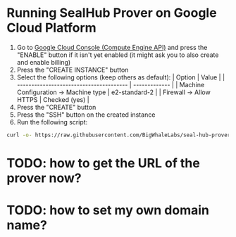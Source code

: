 # Running SealHub Prover on Google Cloud Platform

1. Go to [Google Cloud Console (Compute Engine API)](https://console.cloud.google.com/compute/instances) and press the "ENABLE" button if it isn't yet enabled (it might ask you to also create and enable billing)
2. Press the "CREATE INSTANCE" button
3. Select the following options (keep others as default):
   | Option | Value |
   | --------------------------------------- | ------------- |
   | Machine Configuration -> Machine type | e2-standard-2 |
   | Firewall -> Allow HTTPS | Checked (yes) |
4. Press the "CREATE" button
5. Press the "SSH" button on the created instance
6. Run the following script:

```bash
curl -o- https://raw.githubusercontent.com/BigWhaleLabs/seal-hub-prover/main/scripts/install.sh | bash
```

# TODO: how to get the URL of the prover now?

# TODO: how to set my own domain name?

